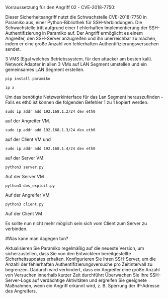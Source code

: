 Vorraussetzung für den Angriff 02 - CVE-2018-7750:

Dieser Sicherheitsangriff nutzt die Schwachstelle CVE-2018-7750 in Paramiko aus, einer Python-Bibliothek für SSH-Verbindungen. Die Schwachstelle tritt aufgrund einer f
ehlerhaften Implementierung der SSH-Authentifizierung in Paramiko auf. Der Angriff ermöglicht es einem Angreifer, den SSH-Server anzugreifen und ihn unerreichbar zu machen, 
indem er eine große Anzahl von fehlerhaften Authentifizierungsversuchen sendet.


3 VMS (Egal welches Betriebssystem, für den attacker am besten kali). Network Adapter in allen 3 VMs auf LAN Segment umstellen und ein gemeinsames LAN Segment erstellen. 


```
pip install paramiko
```

```
ip a
```
Um das benötigte Netzwerkinterface für das Lan Segment herauszufinden - Falls es eth0 ist können die folgenden Befehler 1 zu 1 kopiert werden. 


```
sudo ip addr add 192.168.1.2/24 dev eth0
```
auf der Angreifer VM.
```
sudo ip addr add 192.168.1.3/24 dev eth0
```
auf der Client VM und
```
sudo ip addr add 192.168.1.4/24 dev eth0
```
auf der Server VM.



```
python3 server.py
```
Auf der Server VM


```
python3 dos_exploit.py
```
Auf der Angreifer VM

```
python3 client.py
```
Auf der Client VM

Es sollte nun nicht mehr möglich sein sich vom Client zum Server zu verbinden.

#Was kann man dagegen tun?

Aktualisieren Sie Paramiko regelmäßig auf die neueste Version, um sicherzustellen, dass Sie von den Entwicklern bereitgestellte Sicherheitsupdates erhalten.
Konfigurieren Sie Ihren SSH-Server, um die Anzahl der fehlerhaften Authentifizierungsversuche pro Zeitintervall zu begrenzen. Dadurch wird verhindert, dass ein Angreifer eine große Anzahl von Versuchen innerhalb kurzer Zeit durchführt
Überwachen Sie Ihre SSH-Server-Logs auf verdächtige Aktivitäten und ergreifen Sie geeignete Maßnahmen, wenn ein Angriff erkannt wird, z. B. Sperrung der IP-Adresse des Angreifers.
